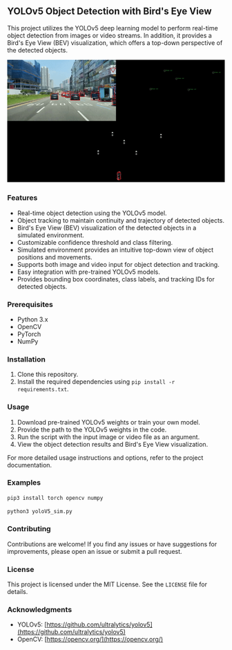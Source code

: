 ## YOLOv5 Object Detection with Bird's Eye View

This project utilizes the YOLOv5 deep learning model to perform real-time object detection from images or video streams. In addition, it provides a Bird's Eye View (BEV) visualization, which offers a top-down perspective of the detected objects.

![demo](demo.gif)

### Features

- Real-time object detection using the YOLOv5 model.
- Object tracking to maintain continuity and trajectory of detected objects.
- Bird's Eye View (BEV) visualization of the detected objects in a simulated environment.
- Customizable confidence threshold and class filtering.
- Simulated environment provides an intuitive top-down view of object positions and movements.
- Supports both image and video input for object detection and tracking.
- Easy integration with pre-trained YOLOv5 models.
- Provides bounding box coordinates, class labels, and tracking IDs for detected objects.

### Prerequisites

- Python 3.x
- OpenCV
- PyTorch
- NumPy

### Installation

1. Clone this repository.
2. Install the required dependencies using `pip install -r requirements.txt`.

### Usage

1. Download pre-trained YOLOv5 weights or train your own model.
2. Provide the path to the YOLOv5 weights in the code.
3. Run the script with the input image or video file as an argument.
4. View the object detection results and Bird's Eye View visualization.

For more detailed usage instructions and options, refer to the project documentation.

### Examples

```bash
pip3 install torch opencv numpy
```

```bash
python3 yoloV5_sim.py
```

### Contributing

Contributions are welcome! If you find any issues or have suggestions for improvements, please open an issue or submit a pull request.

### License

This project is licensed under the MIT License. See the `LICENSE` file for details.

### Acknowledgments

- YOLOv5: [https://github.com/ultralytics/yolov5](https://github.com/ultralytics/yolov5)
- OpenCV: [https://opencv.org/](https://opencv.org/)
